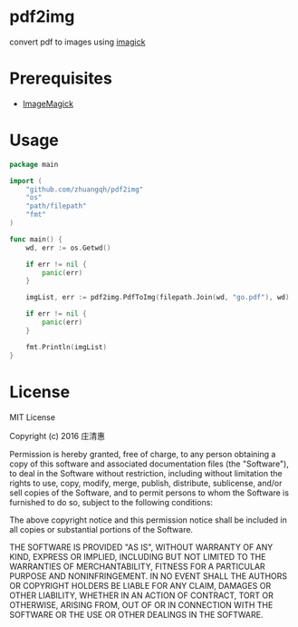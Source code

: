 # pdf2img

convert pdf to images using [imagick](https://github.com/gographics/imagick)

# Prerequisites

- [ImageMagick](https://www.imagemagick.org/script/index.php)

# Usage

```go
package main

import (
    "github.com/zhuangqh/pdf2img"
    "os"
    "path/filepath"
    "fmt"
)

func main() {
    wd, err := os.Getwd()

    if err != nil {
        panic(err)
    }

    imgList, err := pdf2img.PdfToImg(filepath.Join(wd, "go.pdf"), wd)

    if err != nil {
        panic(err)
    }

    fmt.Println(imgList)
}
```

# License

MIT License

Copyright (c) 2016 庄清惠

Permission is hereby granted, free of charge, to any person obtaining a copy
of this software and associated documentation files (the "Software"), to deal
in the Software without restriction, including without limitation the rights
to use, copy, modify, merge, publish, distribute, sublicense, and/or sell
copies of the Software, and to permit persons to whom the Software is
furnished to do so, subject to the following conditions:

The above copyright notice and this permission notice shall be included in all
copies or substantial portions of the Software.

THE SOFTWARE IS PROVIDED "AS IS", WITHOUT WARRANTY OF ANY KIND, EXPRESS OR
IMPLIED, INCLUDING BUT NOT LIMITED TO THE WARRANTIES OF MERCHANTABILITY,
FITNESS FOR A PARTICULAR PURPOSE AND NONINFRINGEMENT. IN NO EVENT SHALL THE
AUTHORS OR COPYRIGHT HOLDERS BE LIABLE FOR ANY CLAIM, DAMAGES OR OTHER
LIABILITY, WHETHER IN AN ACTION OF CONTRACT, TORT OR OTHERWISE, ARISING FROM,
OUT OF OR IN CONNECTION WITH THE SOFTWARE OR THE USE OR OTHER DEALINGS IN THE
SOFTWARE.
